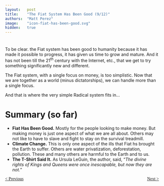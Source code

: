 ```yaml
---
layout:   post
title:    "The Fiat System Has Been Good (9/12)"
authors:  "Matt Perez"
image:    "icon-fiat-has-been-good.svg"
hidden:   true
---
```


<div style="display:none; ">
 <p>Time for an alternative.</p>
</div>

<h1></h1>
 <p>To be clear. the Fiat system has been good to humanity because it has made it possible to progress, it has given us time to grow and mature. And it has not been till the 21<sup>th</sup> century with the Internet, etc., that we get to try something significantly new and different.</p>
 <p>The Fiat system, with a single focus on money, is too simplistic. Now that we are together as a world (minus dictatorships), we can handle more than a single focus.</p>
 <p id="_standout">And that is where the very simple Radical system fits in&hellip;</p>

<h1>Summary (so far)</h1>
 <ul>
  <li><strong>Fiat Has Been Good.</strong> Mostly for the people looking to make money. But making money is just one aspect of what we are all about. Others may not like to have to slave and fight to stay on the survival treadmill.</li>
  <li><strong>Climate Change.</strong> This is only one aspect of the ills that Fiat hs brought the Earth to suffer. Others are water privatization, deforestation, pollution. These and many others are harmful to the Earth and to us.</li>
  <li><strong>The T-Shirt Said It.</strong> As Ursula LeGuin, the author, said, &ldquo;<em>The divine rights of Kings and Queens were once inescapable, but now they are not.</em>&rdquo;</li>
 </ul>

<div style="margin-bottom:1in; font-family: American Typewriter, serif; ">
 <span style="float:left; ">
  <a href="https://radicalcompanies.com/2024/12/11/the-fiat-system-has-been-good">&lt; Previous</a>
 </span>
 <span style="float:right; ">
  <a href="https://radicalcompanies.com/2024/12/13/the-fiat-system-has-been-good">Next &gt;</a>
 </span>
</div>